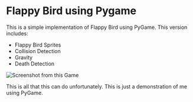 # Flappy Bird using Pygame
This is a simple implementation of Flappy Bird using PyGame. This version includes:
* Flappy Bird Sprites
* Collision Detection
* Gravity
* Death Detection

![Screenshot from this Game](https://github.com/SoumyaCodes2020/flappyBird/blob/main/screenshot.png?raw=true)

This is all that this can do unfortunately.
This is just a demonstration of me using PyGame.
